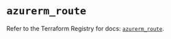 # `azurerm_route`

Refer to the Terraform Registry for docs: [`azurerm_route`](https://registry.terraform.io/providers/hashicorp/azurerm/3.103.1/docs/resources/route).
